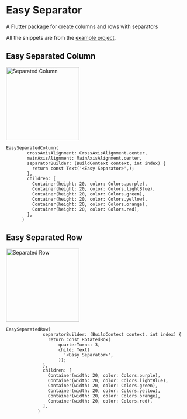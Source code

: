 # Easy Separator

A Flutter package for create columns and rows with separators

All the snippets are from the [example project](https://github.com/CodeFoxLk/easy_separator).

**Easy Separated Column**
----
<img src="https://user-images.githubusercontent.com/85751396/141652019-d8e2f36b-2080-4c4b-90fd-4f975eedcb29.png" alt="Separated Column" width="200"/>



    EasySeparatedColumn(
            crossAxisAlignment: CrossAxisAlignment.center,
            mainAxisAlignment: MainAxisAlignment.center,
            separatorBuilder: (BuildContext context, int index) {
              return const Text('<Easy Separator>',);
            },
            children: [
              Container(height: 20, color: Colors.purple),
              Container(height: 20, color: Colors.lightBlue),
              Container(height: 20, color: Colors.green),
              Container(height: 20, color: Colors.yellow),
              Container(height: 20, color: Colors.orange),
              Container(height: 20, color: Colors.red),
            ],
          )

**Easy Separated Row**
----
<img src="https://user-images.githubusercontent.com/85751396/141652048-839271fd-4006-4605-bc09-a46ca0b273db.png" alt="Separated Row" width="200"/>



    EasySeparatedRow(
                  separatorBuilder: (BuildContext context, int index) {
                    return const RotatedBox(
                        quarterTurns: 3,
                        child: Text(
                          '<Easy Separator>',
                        ));
                  },
                  children: [
                    Container(width: 20, color: Colors.purple),
                    Container(width: 20, color: Colors.lightBlue),
                    Container(width: 20, color: Colors.green),
                    Container(width: 20, color: Colors.yellow),
                    Container(width: 20, color: Colors.orange),
                    Container(width: 20, color: Colors.red),
                  ],
                )

